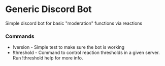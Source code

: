Generic Discord Bot
=========

Simple discord bot for basic "moderation" functions via reactions

### Commands

* !version - Simple test to make sure the bot is working
* !threshold - Command to control reaction thresholds in a given server. Run !threshold help for more info.